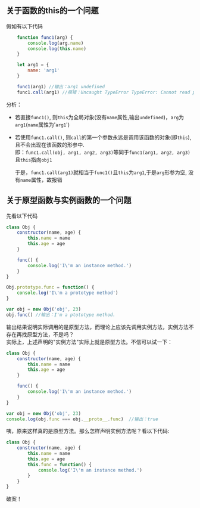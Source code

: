 ## 关于函数的this的一个问题
假如有以下代码
```javascript
    function func1(arg) {
        console.log(arg.name)
        console.log(this.name)
    }

    let arg1 = {
        name: 'arg1'
    }

    func1(arg1) //输出：arg1 undefined
    func1.call(arg1) //报错：Uncaught TypeError TypeError: Cannot read properties of undefined (reading 'name')
```
分析：  
- 若直接`func1()`, 则`this`为全局对象(没有`name`属性,输出`undefined`)，`arg`为`arg1`(`name`属性为'`arg1`')  
- 若使用`func1.call()`, 则`call`的第一个参数永远是调用该函数的对象(即`this`), 且不会出现在该函数的形参中.  
  即：`func1.call(obj, arg1, arg2, arg3)`等同于`func1(arg1, arg2, arg3)`且`this`指向`obj1`  
    
  于是，`func1.call(arg1)`就相当于`func1()`且`this`为`arg1`,于是`arg`形参为空, 没有`name`属性，故报错
## 关于原型函数与实例函数的一个问题
先看以下代码
```javascript
class Obj {
    constructor(name, age) {
        this.name = name
        this.age = age
    }

    func() {
        console.log('I\'m an instance method.')
    }
}

Obj.prototype.func = function() {
    console.log('I\'m a prototype method')
}

var obj = new Obj('obj', 23)
obj.func() //输出：I'm a ptototype method.
```
输出结果说明实际调用的是原型方法，而理论上应该先调用实例方法，实例方法不存在再找原型方法，不是吗？  
实际上，上述声明的"实例方法"实际上就是原型方法。不信可以试一下：
```javascript
class Obj {
    constructor(name, age) {
        this.name = name
        this.age = age
    }

    func() {
        console.log('I\'m an instance method.')
    }
}

var obj = new Obj('obj', 23)
console.log(obj.func === obj.__proto__.func)  //输出：true
```
咦，原来这样真的是原型方法。那么怎样声明实例方法呢？看以下代码:
```javascript
class Obj {
    constructor(name, age) {
        this.name = name
        this.age = age
        this.func = function() {
            console.log('I\'m an instance method.')
        }
    }
}
```
破案！
